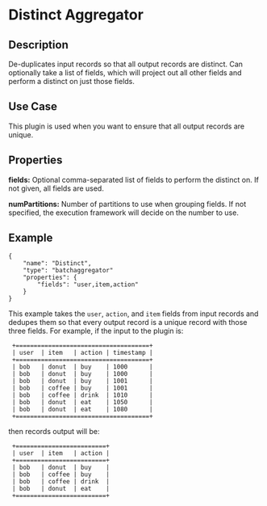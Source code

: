 # Distinct Aggregator

Description
-----------
De-duplicates input records so that all output records are distinct.
Can optionally take a list of fields, which will project out all other fields and perform a distinct on just those fields.


Use Case
--------
This plugin is used when you want to ensure that all output records are unique.


Properties
----------
**fields:** Optional comma-separated list of fields to perform the distinct on. If not given, all fields are used.

**numPartitions:** Number of partitions to use when grouping fields. If not specified, the execution
framework will decide on the number to use.

Example
-------

    {
        "name": "Distinct",
        "type": "batchaggregator"
        "properties": {
            "fields": "user,item,action"
        }
    }


This example takes the ``user``, ``action``, and ``item`` fields from input records and dedupes them so that every
output record is a unique record with those three fields. For example, if the input to the plugin is:

     +=====================================+
     | user  | item   | action | timestamp |
     +=====================================+
     | bob   | donut  | buy    | 1000      |
     | bob   | donut  | buy    | 1000      |
     | bob   | donut  | buy    | 1001      |
     | bob   | coffee | buy    | 1001      |
     | bob   | coffee | drink  | 1010      |
     | bob   | donut  | eat    | 1050      |
     | bob   | donut  | eat    | 1080      |
     +=====================================+

then records output will be:

     +=========================+
     | user  | item   | action |
     +=========================+
     | bob   | donut  | buy    |
     | bob   | coffee | buy    |
     | bob   | coffee | drink  |
     | bob   | donut  | eat    |
     +=========================+
